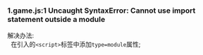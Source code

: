 ### 1.game.js:1 Uncaught SyntaxError: Cannot use import statement outside a module  

解决办法:   
&nbsp;&nbsp;在引入的`<script>`标签中添加`type=module`属性;


